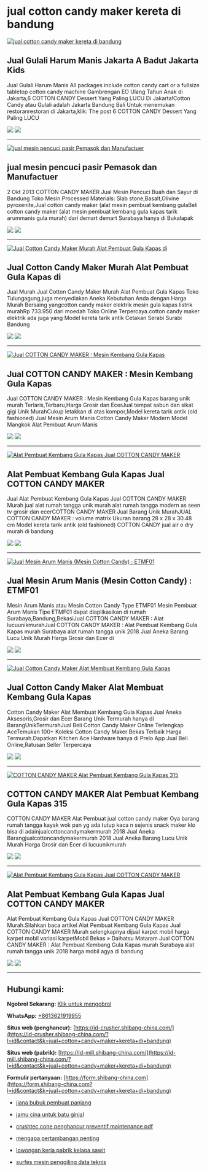 # jual cotton candy maker kereta di bandung

<a href="https://swt.shibang-china.com/?l=id&img&k=jual+cotton+candy+maker+kereta+di+bandung" target="_blank">![jual cotton candy maker kereta di bandung](http://static.shibang-china.com/all-800x300/110.jpg)</a>

## Jual Gulali Harum Manis Jakarta A Badut Jakarta Kids
Jual Gulali Harum Manis All packages include cotton candy cart or a fullsize tabletop cotton candy machine Gambrengan EO Ulang Tahun Anak di Jakarta,6 COTTON CANDY Dessert Yang Paling LUCU Di Jakarta!Cotton Candy atau Gulali adalah Jakarta Bandung Bali Untuk menemukan restoranrestoran di Jakarta,klik: The post 6 COTTON CANDY Dessert Yang Paling LUCU


<a href="https://whatsapp.shibangsoft.com/WhatsApp.php" target="_blank" title="WhatsApp">![](http://static.shibang-china.com/icon/whatsapp.png)</a> <a href="https://swt.shibang-china.com/?l=id&icon&k=jual+cotton+candy+maker+kereta+di+bandung" target="_blank">![](http://static.shibang-china.com/icon/chat-id.png)</a>

---

<a href="https://swt.shibang-china.com/?l=id&img&k=jual+cotton+candy+maker+kereta+di+bandung" target="_blank">![jual mesin pencuci pasir Pemasok dan Manufactuer](http://static.shibang-china.com/all-800x300/852.jpg)</a>

## jual mesin pencuci pasir Pemasok dan Manufactuer
2 Okt 2013 COTTON CANDY MAKER Jual Mesin Pencuci Buah dan Sayur di Bandung Toko Mesin.Processed Materials: Slab stone,Basalt,Olivine pyroxenite,Jual cotton candy maker (alat mesin pembuat kembang gulaBeli cotton candy maker (alat mesin pembuat kembang gula kapas tarik arummanis gula murah) dari demart demart Surabaya hanya di Bukalapak


<a href="https://whatsapp.shibangsoft.com/WhatsApp.php" target="_blank" title="WhatsApp">![](http://static.shibang-china.com/icon/whatsapp.png)</a> <a href="https://swt.shibang-china.com/?l=id&icon&k=jual+cotton+candy+maker+kereta+di+bandung" target="_blank">![](http://static.shibang-china.com/icon/chat-id.png)</a>

---

<a href="https://swt.shibang-china.com/?l=id&img&k=jual+cotton+candy+maker+kereta+di+bandung" target="_blank">![Jual Cotton Candy Maker Murah Alat Pembuat Gula Kapas di](http://static.shibang-china.com/all-800x300/460.jpg)</a>

## Jual Cotton Candy Maker Murah Alat Pembuat Gula Kapas di
Jual Murah Jual Cotton Candy Maker Murah Alat Pembuat Gula Kapas Toko Tulungagung,juga menyediakan Aneka Kebutuhan Anda dengan Harga Murah Bersaing yangcotton candy maker elektrik mesin gula kapas listrik murahRp 733.950 dari moedah Toko Online Terpercaya.cotton candy maker elektrik ada juga yang Model kereta tarik antik Cetakan Serabi Surabi Bandung


<a href="https://whatsapp.shibangsoft.com/WhatsApp.php" target="_blank" title="WhatsApp">![](http://static.shibang-china.com/icon/whatsapp.png)</a> <a href="https://swt.shibang-china.com/?l=id&icon&k=jual+cotton+candy+maker+kereta+di+bandung" target="_blank">![](http://static.shibang-china.com/icon/chat-id.png)</a>

---

<a href="https://swt.shibang-china.com/?l=id&img&k=jual+cotton+candy+maker+kereta+di+bandung" target="_blank">![Jual COTTON CANDY MAKER : Mesin Kembang Gula Kapas](http://static.shibang-china.com/all-800x300/1336.jpg)</a>

## Jual COTTON CANDY MAKER : Mesin Kembang Gula Kapas
Jual COTTON CANDY MAKER : Mesin Kembang Gula Kapas barang unik murah Terlaris,Terbaru,Harga Grosir dan EcerJual tempat sabun dan sikat gigi Unik MurahCukup letakkan di atas kompor,Model kereta tarik antik (old fashioned) Jual Mesin Arum Manis Cotton Candy Maker Modern Model Mangkok Alat Pembuat Arum Manis


<a href="https://whatsapp.shibangsoft.com/WhatsApp.php" target="_blank" title="WhatsApp">![](http://static.shibang-china.com/icon/whatsapp.png)</a> <a href="https://swt.shibang-china.com/?l=id&icon&k=jual+cotton+candy+maker+kereta+di+bandung" target="_blank">![](http://static.shibang-china.com/icon/chat-id.png)</a>

---

<a href="https://swt.shibang-china.com/?l=id&img&k=jual+cotton+candy+maker+kereta+di+bandung" target="_blank">![Alat Pembuat Kembang Gula Kapas Jual COTTON CANDY MAKER](http://static.shibang-china.com/all-800x300/276.jpg)</a>

## Alat Pembuat Kembang Gula Kapas Jual COTTON CANDY MAKER
Jual Alat Pembuat Kembang Gula Kapas Jual COTTON CANDY MAKER Murah jual alat rumah tangga unik murah alat rumah tangga modern as seen tv grosir dan ecerCOTTON CANDY MAKER Jual Barang Unik MurahJUAL COTTON CANDY MAKER : volume matrix Ukuran barang 28 x 28 x 30.48 cm Model kereta tarik antik (old fashioned) COTTON CANDY jual air o dry murah di bandung


<a href="https://whatsapp.shibangsoft.com/WhatsApp.php" target="_blank" title="WhatsApp">![](http://static.shibang-china.com/icon/whatsapp.png)</a> <a href="https://swt.shibang-china.com/?l=id&icon&k=jual+cotton+candy+maker+kereta+di+bandung" target="_blank">![](http://static.shibang-china.com/icon/chat-id.png)</a>

---

<a href="https://swt.shibang-china.com/?l=id&img&k=jual+cotton+candy+maker+kereta+di+bandung" target="_blank">![Jual Mesin Arum Manis (Mesin Cotton Candy) : ETMF01](http://static.shibang-china.com/all-800x300/403.jpg)</a>

## Jual Mesin Arum Manis (Mesin Cotton Candy) : ETMF01
Mesin Arum Manis atau Mesin Cotton Candy Type ETMF01 Mesin Pembuat Arum Manis Tipe ETMF01 dapat diaplikasikan di rumah Surabaya,Bandung,BekasiJual COTTON CANDY MAKER : Alat lucuunikmurahJual COTTON CANDY MAKER : Alat Pembuat Kembang Gula Kapas murah Surabaya alat rumah tangga unik 2018 Jual Aneka Barang Lucu Unik Murah Harga Grosir dan Ecer di


<a href="https://whatsapp.shibangsoft.com/WhatsApp.php" target="_blank" title="WhatsApp">![](http://static.shibang-china.com/icon/whatsapp.png)</a> <a href="https://swt.shibang-china.com/?l=id&icon&k=jual+cotton+candy+maker+kereta+di+bandung" target="_blank">![](http://static.shibang-china.com/icon/chat-id.png)</a>

---

<a href="https://swt.shibang-china.com/?l=id&img&k=jual+cotton+candy+maker+kereta+di+bandung" target="_blank">![Jual Cotton Candy Maker Alat Membuat Kembang Gula Kapas](http://static.shibang-china.com/all-800x300/873.jpg)</a>

## Jual Cotton Candy Maker Alat Membuat Kembang Gula Kapas
Cotton Candy Maker Alat Membuat Kembang Gula Kapas Jual Aneka Aksesoris,Grosir dan Ecer Barang Unik Termurah hanya di BarangUnikTermurahJual Beli Cotton Candy Maker Online Terlengkap AceTemukan 100+ Koleksi Cotton Candy Maker Bekas Terbaik Harga Termurah.Dapatkan Kitchen Ace Hardware hanya di Prelo App Jual Beli Online,Ratusan Seller Terpercaya


<a href="https://whatsapp.shibangsoft.com/WhatsApp.php" target="_blank" title="WhatsApp">![](http://static.shibang-china.com/icon/whatsapp.png)</a> <a href="https://swt.shibang-china.com/?l=id&icon&k=jual+cotton+candy+maker+kereta+di+bandung" target="_blank">![](http://static.shibang-china.com/icon/chat-id.png)</a>

---

<a href="https://swt.shibang-china.com/?l=id&img&k=jual+cotton+candy+maker+kereta+di+bandung" target="_blank">![COTTON CANDY MAKER Alat Pembuat Kembang Gula Kapas 315](http://static.shibang-china.com/all-800x300/49.jpg)</a>

## COTTON CANDY MAKER Alat Pembuat Kembang Gula Kapas 315
COTTON CANDY MAKER Alat Pembuat jual cotton candy maker Oya barang rumah tangga kayak wok pan yg ada tutup kaca n sejenis snack maker klo bisa di adainjualcottoncandymakermurah 2018 Jual Aneka Barangjualcottoncandymakermurah 2018 Jual Aneka Barang Lucu Unik Murah Harga Grosir dan Ecer di lucuunikmurah


<a href="https://whatsapp.shibangsoft.com/WhatsApp.php" target="_blank" title="WhatsApp">![](http://static.shibang-china.com/icon/whatsapp.png)</a> <a href="https://swt.shibang-china.com/?l=id&icon&k=jual+cotton+candy+maker+kereta+di+bandung" target="_blank">![](http://static.shibang-china.com/icon/chat-id.png)</a>

---

<a href="https://swt.shibang-china.com/?l=id&img&k=jual+cotton+candy+maker+kereta+di+bandung" target="_blank">![Alat Pembuat Kembang Gula Kapas Jual COTTON CANDY MAKER](http://static.shibang-china.com/all-800x300/781.jpg)</a>

## Alat Pembuat Kembang Gula Kapas Jual COTTON CANDY MAKER
Alat Pembuat Kembang Gula Kapas Jual COTTON CANDY MAKER Murah.Silahkan baca artikel Alat Pembuat Kembang Gula Kapas Jual COTTON CANDY MAKER Murah selengkapnya dijual karpet mobil harga karpet mobil variasi karpetMobil Bekas » Daihatsu Mataram Jual COTTON CANDY MAKER : Alat Pembuat Kembang Gula Kapas murah Surabaya alat rumah tangga unik 2018 harga mobil agya di bandung


<a href="https://whatsapp.shibangsoft.com/WhatsApp.php" target="_blank" title="WhatsApp">![](http://static.shibang-china.com/icon/whatsapp.png)</a> <a href="https://swt.shibang-china.com/?l=id&icon&k=jual+cotton+candy+maker+kereta+di+bandung" target="_blank">![](http://static.shibang-china.com/icon/chat-id.png)</a>

---
## Hubungi kami:

**Ngobrol Sekarang:** [Klik untuk mengobrol](https://swt.shibang-china.com?l=id&contact&k=jual+cotton+candy+maker+kereta+di+bandung)

**WhatsApp:**  [+8613621919955](https://whatsapp.shibangsoft.com/WhatsApp.php)

**Situs web (penghancur):** [https://id-crusher.shibang-china.com/](https://id-crusher.shibang-china.com/?l=id&contact&k=jual+cotton+candy+maker+kereta+di+bandung)

**Situs web (pabrik):** [https://id-mill.shibang-china.com/](https://id-mill.shibang-china.com/?l=id&contact&k=jual+cotton+candy+maker+kereta+di+bandung)

**Formulir pertanyaan:** [https://form.shibang-china.com](https://form.shibang-china.com?l=id&contact&k=jual+cotton+candy+maker+kereta+di+bandung)

* [jiana bubuk pembuat panjang](../32/jiana%20bubuk%20pembuat%20panjang.md)

* [jamu cina untuk batu ginjal](../35/jamu%20cina%20untuk%20batu%20ginjal.md)

* [crushtec cone penghancur preventif maintenance pdf](../39/crushtec%20cone%20penghancur%20preventif%20maintenance%20pdf.md)

* [mengapa pertambangan penting](../35/mengapa%20pertambangan%20penting.md)

* [lowongan kerja pabrik kelapa sawit](../32/lowongan%20kerja%20pabrik%20kelapa%20sawit.md)

* [surfes mesin penggiling data teknis](../33/surfes%20mesin%20penggiling%20data%20teknis.md)